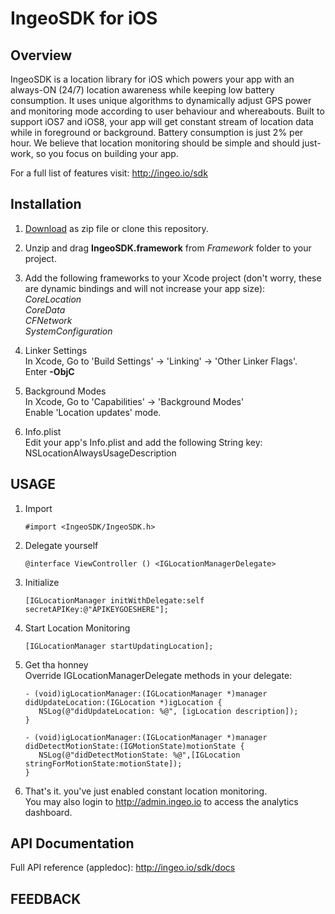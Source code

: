 # IngeoSDK for iOS

## Overview

IngeoSDK is a location library for iOS which powers your app with an always-ON (24/7) location awareness while keeping low battery consumption. It uses unique algorithms to dynamically adjust GPS power and monitoring mode according to user behaviour and whereabouts. Built to support iOS7 and iOS8, your app will get constant stream of location data while in foreground or background. Battery consumption is just 2% per hour. We believe that location monitoring should be simple and should just-work, so you focus on building your app.

For a full list of features visit: http://ingeo.io/sdk

## Installation

1. [Download](https://github.com/IngeoSDK/ingeo-ios-sdk/archive/master.zip) as zip file or clone this repository.  

2. Unzip and drag **IngeoSDK.framework** from *Framework* folder to your project.

3. Add the following frameworks to your Xcode project (don't worry, these are dynamic
   bindings and will not increase your app size):   
   *CoreLocation*  
   *CoreData*  
   *CFNetwork*  
   *SystemConfiguration*  

4. Linker Settings  
   In Xcode, Go to 'Build Settings' -> 'Linking' -> 'Other Linker Flags'.  
   Enter **-ObjC**

5. Background Modes  
   In Xcode, Go to 'Capabilities' -> 'Background Modes'  
   Enable 'Location updates' mode.

6. Info.plist  
   Edit your app's Info.plist and add the following String key:
   NSLocationAlwaysUsageDescription

## USAGE

1. Import
   ```objc
   #import <IngeoSDK/IngeoSDK.h>
   ```
   
2. Delegate yourself  
   ```objc
   @interface ViewController () <IGLocationManagerDelegate>
   ```
   
3. Initialize  
   ```objc
   [IGLocationManager initWithDelegate:self secretAPIKey:@"APIKEYGOESHERE"];
   ```
   
4. Start Location Monitoring
   ```objc
   [IGLocationManager startUpdatingLocation];
   ```

5. Get tha honney  
   Override IGLocationManagerDelegate methods in your delegate:  
   ```objc
   - (void)igLocationManager:(IGLocationManager *)manager didUpdateLocation:(IGLocation *)igLocation {
      NSLog(@"didUpdateLocation: %@", [igLocation description]);
   }

   - (void)igLocationManager:(IGLocationManager *)manager didDetectMotionState:(IGMotionState)motionState {
      NSLog(@"didDetectMotionState: %@",[IGLocation stringForMotionState:motionState]);
   }
   ```

4. That's it. you've just enabled constant location monitoring.  
   You may also login to http://admin.ingeo.io to access the analytics dashboard.

## API Documentation
   Full API reference (appledoc): http://ingeo.io/sdk/docs


## FEEDBACK
